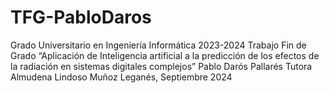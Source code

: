 # TFG-PabloDaros

Grado Universitario en Ingeniería Informática
2023-2024
Trabajo Fin de Grado
“Aplicación de Inteligencia artificial a la predicción de los efectos de la radiación en sistemas digitales complejos”
Pablo Darós Pallarés
Tutora
Almudena Lindoso Muñoz
Leganés, Septiembre 2024
